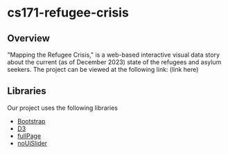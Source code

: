 # cs171-refugee-crisis

## Overview
"Mapping the Refugee Crisis," is a web-based interactive visual data story about the current (as of December 2023) state of the refugees and asylum seekers. The project can be viewed at the following link: (link here)

## Libraries

Our project uses the following libraries 

- [Bootstrap](https://getbootstrap.com/)
- [D3](https://d3js.org/)
- [fullPage](https://alvarotrigo.com/fullPage/)
- [noUiSlider](https://refreshless.com/nouislider/)